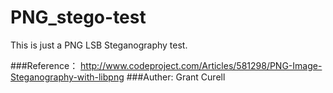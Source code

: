 # PNG_stego-test
This is just a PNG LSB Steganography test.

###Reference：
http://www.codeproject.com/Articles/581298/PNG-Image-Steganography-with-libpng
###Auther:
Grant Curell


